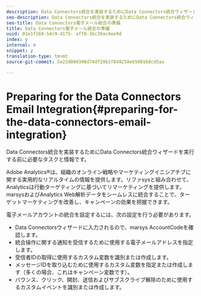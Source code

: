```yaml
---
description: Data Connectors統合を実装するためにData Connectors統合ウィザードを実行する前に必要なタスクと情報です。
seo-description: Data Connectors統合を実装するためにData Connectors統合ウィザードを実行する前に必要なタスクと情報です。
seo-title: Data Connectors電子メール統合の準備
title: Data Connectors電子メール統合の準備
uuid: 01e1f269-54c9-4175- aff8-16c39ac4ee9d
index: y
internal: n
snippet: y
translation-type: tm+mt
source-git-commit: 5e22d080398d74df29b1f849258e6500168cd5aa

---
```



# Preparing for the Data Connectors Email Integration{#preparing-for-the-data-connectors-email-integration}

Data Connectors統合を実装するためにData Connectors統合ウィザードを実行する前に必要なタスクと情報です。

Adobe Analytics®は、組織のオンライン戦略やマーケティングイニシアチブに関する実用的なリアルタイムの情報を提供します。リファsysと組み合わせて、Analyticsは行動ターゲティングに基づいてリマーケティングを提供します。marsysおよびAnalytics Web解析データをシームレスに統合することで、ターゲットマーケティングを改善し、キャンペーンの効果を把握できます。

電子メールアカウントの統合を設定するには、次の設定を行う必要があります。

* Data Connectorsウィザードに入力されるので、marsys AccountCodeを確認します。
* 統合操作に関する通知を受信するために使用する電子メールアドレスを指定します。
* 受信者IDの取得に使用するカスタム変数を識別または作成します。
* メッセージIDを取り込むために使用するカスタム変数を指定または作成します（多くの場合、これはキャンペーン変数です）。
* バウンス、クリック、開封、送信およびサブスクライブ解除のために使用するカスタムイベントを識別または作成します。


